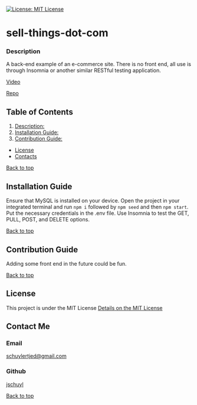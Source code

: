 [![License: MIT License](https://img.shields.io/badge/License-MIT%20License-blue.svg)](https://opensource.org/licenses/MIT)
 # sell-things-dot-com

### Description

A back-end example of an e-commerce site. There is no front end, all use is through Insomnia or another similar RESTful testing application.

[Video](https://drive.google.com/file/d/1NZKiXlxNyWnOXqY7LNv5EKG0ofcY4-AH/view)

[Repo](https://github.com/jschuyl/sell_things_dot_com)

## Table of Contents
1. [Description: ](#Description)
2. [Installation Guide: ](#Installation-Guide)
3. [Contribution Guide: ](#Contribution-Guide)
- [License](#license)
- [Contacts ](#contact-me)



[Back to top](#title)
## Installation Guide

Ensure that MySQL is installed on your device. Open the project in your integrated terminal and run `npm i` followed by `npm seed` and then `npm start`. Put the necessary credentials in the .env file. Use Insomnia to test the GET, PULL, POST, and DELETE options.

[Back to top](#title)
## Contribution Guide

Adding some front end in the future could be fun.

[Back to top](#title)

## License
  This project is under the MIT License
[Details on the MIT License](https://choosealicense.com/licenses/mit/)

## Contact Me
### Email
[schuylertjed@gmail.com](mailto:schuylertjed@gmail.com)
### Github
[jschuyl](https://github.com/jschuyl)

[Back to top](#title)


